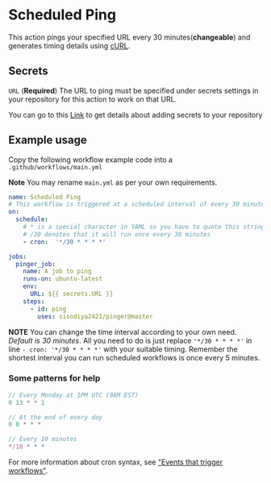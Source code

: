 # Scheduled Ping

This action pings your specified URL every 30 minutes(**changeable**) and generates timing details using [cURL](https://curl.haxx.se/).

## Secrets

`URL` (**Required**) The URL to ping must be specified under secrets settings in your repository for this action to work on that URL.

You can go to this [Link](https://docs.github.com/en/actions/configuring-and-managing-workflows/creating-and-storing-encrypted-secrets)
to get details about adding secrets to your repository

## Example usage

 Copy the following workflow example code into a `.github/workflows/main.yml`

 **Note** You may rename `main.yml` as per your own requirements.

```yml
name: Scheduled Ping
# This workflow is triggered at a scheduled interval of every 30 minutes
on:
  schedule:
    # * is a special character in YAML so you have to quote this string.
    # /30 denotes that it will run once every 30 minutes
    - cron:  '*/30 * * * *'

jobs:
  pinger_job:
    name: A job to ping
    runs-on: ubuntu-latest
    env:
      URL: ${{ secrets.URL }}
    steps:
      - id: ping
        uses: sisodiya2421/pinger@master
```

**NOTE** You can change the time interval according to your own need. *Default is 30 minutes*. All you
need to do is just replace `'*/30 * * * *'` in line `- cron: '*/30 * * * *'` with your suitable timing.
Remember the shortest interval you can run scheduled workflows is once every 5 minutes.

### Some patterns for help

```js
// Every Monday at 1PM UTC (9AM EST)
0 13 * * 1

// At the end of every day
0 0 * * *

// Every 10 minutes
*/10 * * *
```

For more information about cron syntax, see ["Events that trigger workflows"](https://docs.github.com/en/actions/reference/events-that-trigger-workflows#scheduled-events).
